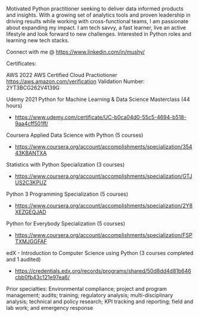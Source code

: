 Motivated Python practitioner seeking to deliver data informed products and insights.  With a growing set of analytics tools and proven leadership in driving results while working with cross-functional teams, I am passionate about expanding my impact. I am tech savvy, a fast learner, live an active lifestyle and look forward to new challenges. Interested in Python roles and learning new tech stacks.

Connect with me @ https://www.linkedin.com/in/mushy/


Certificates:

AWS
2022 AWS Certified Cloud Practiotioner
https://aws.amazon.com/verification
Validation Number: 2YT3BCG262V4139G

Udemy
2021 Python for Machine Learning & Data Science Masterclass (44 hours)
- https://www.udemy.com/certificate/UC-b0ca04d0-55c5-4694-b518-9aa4cff501ff/

Coursera
Applied Data Science with Python (5 courses)
- https://www.coursera.org/account/accomplishments/specialization/35443KBANTXA

Statistics with Python Specialization (3 courses)
- https://www.coursera.org/account/accomplishments/specialization/GTJUS2C3KPUZ

Python 3 Programming Specialization (5 courses)
- https://www.coursera.org/account/accomplishments/specialization/2Y8XEZGEQJAD

Python for Everybody Specialization (5 courses)
- https://www.coursera.org/account/accomplishments/specialization/FSPTXMJGGFAF

edX - Introduction to Computer Science using Python (3 courses completed and 1 audited)
- https://credentials.edx.org/records/programs/shared/50d8dd4d81b646cbb0fb43c121e97ea6/

Prior specialties:
Environmental compliance; project and program management; audits; training; 
regulatory analysis; multi-disciplinary analysis; technical and policy research; 
KPI tracking and reporting; field and lab work; and emergency response
